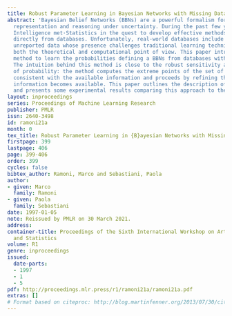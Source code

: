 ```yaml
---
title: Robust Parameter Learning in Bayesian Networks with Missing Data
abstract: 'Bayesian Belief Networks (BBNs) are a powerful formalism for knowledge
  representation and reasoning under uncertainty. During the past few years, Artificial
  Intelligence met·Statistics in the quest to develop effective methods to learn BBNs
  directly from databases. Unfortunately, real-world databases include missing and/or
  unreported data whose presence challenges traditional learning techniques, from
  both the theoretical and computational point of view. This paper introduces a new
  method to learn the probabilities defining a BBNs from databases with missing data.
  The intuition behind this method is close to the robust sensitivity analysis interpretation
  of probability: the method computes the extreme points of the set of possible distributions
  consistent with the available information and proceeds by refining this set as more
  information becomes available. This paper outlines the description of this method
  and presents some experimental results comparing this approach to the Gibbs Samplings.'
layout: inproceedings
series: Proceedings of Machine Learning Research
publisher: PMLR
issn: 2640-3498
id: ramoni21a
month: 0
tex_title: Robust Parameter Learning in {B}ayesian Networks with Missing Data
firstpage: 399
lastpage: 406
page: 399-406
order: 399
cycles: false
bibtex_author: Ramoni, Marco and Sebastiani, Paola
author:
- given: Marco
  family: Ramoni
- given: Paola
  family: Sebastiani
date: 1997-01-05
note: Reissued by PMLR on 30 March 2021.
address:
container-title: Proceedings of the Sixth International Workshop on Artificial Intelligence
  and Statistics
volume: R1
genre: inproceedings
issued:
  date-parts:
  - 1997
  - 1
  - 5
pdf: http://proceedings.mlr.press/r1/ramoni21a/ramoni21a.pdf
extras: []
# Format based on citeproc: http://blog.martinfenner.org/2013/07/30/citeproc-yaml-for-bibliographies/
---
```

